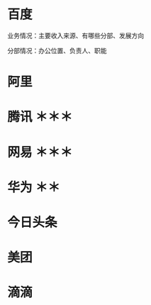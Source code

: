 # 百度

业务情况：主要收入来源、有哪些分部、发展方向

分部情况：办公位置、负责人、职能

# 阿里

# 腾讯 ＊＊＊

# 网易 ＊＊＊

# 华为 ＊＊

# 今日头条

# 美团

# 滴滴

